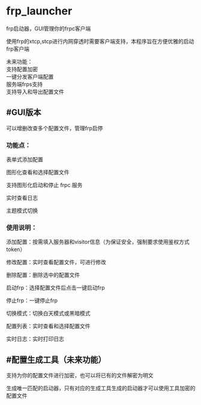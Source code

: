 # frp_launcher

frp启动器，GUI管理你的frpc客户端

使用frp的xtcp,stcp进行内网穿透时需要客户端支持，本程序旨在方便优雅的启动frp客户端

未来功能：\
支持配置加密 \
一键分发客户端配置 \
服务端frps支持 \
支持导入和导出配置文件 

## #GUI版本

可以增删改查多个配置文件，管理frp启停

### 功能点：

表单式添加配置

图形化查看和选择配置文件

支持图形化启动和停止 frpc 服务

实时查看日志

主题模式切换

### 使用说明：

添加配置：按需填入服务器和visitor信息（为保证安全，强制要求使用鉴权方式token）

修改配置：实时查看配置文件，可进行修改

删除配置：删除选中的配置文件

启动frp：选择配置文件后点击一键启动frp

停止frp：一键停止frp

切换模式：切换白天模式或黑暗模式

配置列表：实时查看和选择配置文件

实时日志：实时打印日志


## #配置生成工具（未来功能）

支持为你的配置文件进行加密，也可以将已有的文件解密为明文

生成唯一匹配的启动器，只有对应的生成工具生成的启动器才可以使用工具加密的配置文件

